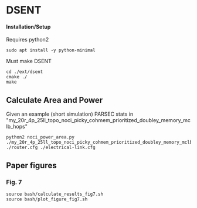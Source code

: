 # DSENT


#### Installation/Setup

Requires python2

```
sudo apt install -y python-minimal
```

Must make DSENT
```
cd ./ext/dsent
cmake ./
make
```


## Calculate Area and Power

Given an example (short simulation) PARSEC stats in "my_20r_4p_25ll_topo_noci_picky_cohmem_prioritized_doubley_memory_mclb_hops"

```
python2 noci_power_area.py ./my_20r_4p_25ll_topo_noci_picky_cohmem_prioritized_doubley_memory_mclb_hops ./router.cfg ./electrical-link.cfg
```


## Paper figures

### Fig. 7

```
source bash/calculate_results_fig7.sh
source bash/plot_figure_fig7.sh
```